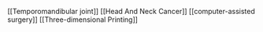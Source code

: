 [[Temporomandibular joint]]
[[Head And Neck Cancer]]
[[computer-assisted surgery]]
[[Three-dimensional Printing]]
